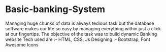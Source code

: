 # Basic-banking-System
Managing huge chunks of data is always tedious task but the database software makes our life so easy by managing everything within just a click at our fingertips. The objective of the task was to build dynamic Banking website  Tech used are :- HTML, CSS, Js Designing :- Bootstrap, Font Awesome Icons
